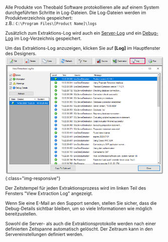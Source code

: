 Alle Produkte von Theobald Software protokollieren alle auf einem System durchgeführten Schritte in Log-Dateien. 
Die Log-Dateien werden im Produktverzeichnis gespeichert:<br>
z.B.: `C:\Program Files\[Product Name]\logs`

Zusätzlich zum Extraktions-Log wird auch ein [Server-Log](./server-logging) und ein [Debug-Log](./debug-logging) im Log-Verzeichnis gespeichert.

Um das Extraktions-Log anzuzeigen, klicken Sie auf **[Log]** im Hauptfenster des Designers.
![View-Extraction-Log](/img/content/View-Extraction-Log.png){:class="img-responsive"}

Der Zeitstempel für jeden Extraktionsprozess wird im linken Teil des Fensters "View Extraction Log" angezeigt.

Wenn Sie eine E-Mail an den Support senden, stellen Sie sicher, dass die Debug-Details sichtbar bleiben, um so viele Informationen wie möglich bereitzustellen.

Sowohl die Server- als auch die Extraktionsprotokolle werden nach einer definierten Zeitspanne automatisch gelöscht. Der Zeitraum kann in den Servereinstellungen definiert werden.

